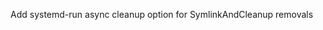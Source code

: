 <!--
A new scriv changelog fragment.

Uncomment the section that is right (remove the HTML comment wrapper).
-->
Add systemd-run async cleanup option for SymlinkAndCleanup removals
